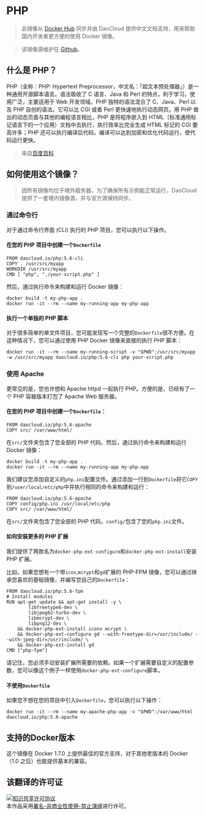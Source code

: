 # PHP

> 此镜像从 [Docker Hub](https://registry.hub.docker.com/_/php/) 同步并由 DaoCloud 提供中文文档支持，用来帮助国内开发者更方便的使用 Docker 镜像。

> 该镜像源维护在 [Github](https://github.com/docker-library/official-images/blob/master/library/php)。


## 什么是 PHP？

PHP（全称：PHP: Hypertext Preprocessor，中文名：「超文本预处理器」）是一种通用开源脚本语言。语法吸收了 C 语言、Java 和 Perl 的特点，利于学习，使用广泛，主要适用于 Web 开发领域。PHP  独特的语法混合了 C、Java、Perl 以及 PHP 自创的语法。它可以比 CGI 或者 Perl 更快速地执行动态网页。用 PHP 做出的动态页面与其他的编程语言相比，PHP 是将程序嵌入到 HTML（标准通用标记语言下的一个应用）文档中去执行，执行效率比完全生成 HTML 标记的 CGI 要高许多；PHP 还可以执行编译后代码，编译可以达到加密和优化代码运行，使代码运行更快。

> 来自[百度百科](http://baike.baidu.com/subview/99/5828265.htm)


## 如何使用这个镜像？

> 因所有镜像均位于境外服务器，为了确保所有示例能正常运行，DaoCloud 提供了一套境内镜像源，并与官方源保持同步。

### 通过命令行

对于通过命令行界面 (CLI) 执行的 PHP 项目，您可以执行以下操作。

#### 在您的 PHP 项目中创建一个`Dockerfile`

```
FROM daocloud.io/php:5.6-cli
COPY . /usr/src/myapp
WORKDIR /usr/src/myapp
CMD [ "php", "./your-script.php" ]
```


然后，通过执行命令来构建和运行 Docker 镜像：

```
docker build -t my-php-app .
docker run -it --rm --name my-running-app my-php-app
```

#### 执行一个单独的 PHP 脚本

对于很多简单的单文件项目，您可能发现写一个完整的`Dockerfile`很不方便。在这种情况下，您可以通过使用 PHP Docker 镜像来直接的执行 PHP 脚本：

```
docker run -it --rm --name my-running-script -v "$PWD":/usr/src/myapp -w /usr/src/myapp daocloud.io/php:5.6-cli php your-script.php
```

### 使用 Apache

更常见的是，您也许想和 Apache httpd 一起执行 PHP。方便的是，已经有了一个 PHP 容器版本打包了 Apache Web 服务器。

#### 在您的 PHP 项目中创建一个`Dockerfile`：

```
FROM daocloud.io/php:5.6-apache
COPY src/ /var/www/html/
```

在`src/`文件夹包含了您全部的 PHP 代码。然后，通过执行命令来构建和运行 Docker 镜像：

```
docker build -t my-php-app .
docker run -it --rm --name my-running-app my-php-app
```

我们建议您添加自定义的`php.ini`配置文件。通过添加一行到`Dockerfile`将它`COPY`到`/user/local/etc/php`中并执行相同的命令来构建和运行：

```
FROM daocloud.io/php:5.6-apache
COPY config/php.ini /usr/local/etc/php
COPY src/ /var/www/html/
```

在`src/`文件夹包含了您全部的 PHP 代码，`config/`包含了您的`php.ini`文件。

#### 如何安装更多的 PHP 扩展

我们提供了两款名为`docker-php-ext-configure`和`docker-php-ext-install`安装 PHP 扩展。

比如，如果您想有一个带`icov`,`mcrypt`和`gd`扩展的 PHP-FPM 镜像，您可以通过继承您喜欢的基础镜像，并编写您自己的`Dockerfile`：

```
FROM daocloud.io/php:5.6-fpm
# Install modules
RUN apt-get update && apt-get install -y \
        libfreetype6-dev \
        libjpeg62-turbo-dev \
        libmcrypt-dev \
        libpng12-dev \
    && docker-php-ext-install iconv mcrypt \
    && docker-php-ext-configure gd --with-freetype-dir=/usr/include/ --with-jpeg-dir=/usr/include/ \
    && docker-php-ext-install gd
CMD ["php-fpm"]
```

请记住，您必须手动安装扩展所需要的依赖。如果一个扩展需要自定义的配置参数，您可以像这个例子一样使用`docker-php-ext-configure`脚本。

#### 不使用`Dockerfile`

如果您不想在您的项目中引入`Dockerfile`，您可以执行以下操作：

```
docker run -it --rm --name my-apache-php-app -v "$PWD":/var/www/html daocloud.io/php:5.6-apache
```

## 支持的Docker版本

这个镜像在 Docker 1.7.0 上提供最佳的官方支持，对于其他老版本的 Docker（1.0 之后）也能提供基本的兼容。

## 该翻译的许可证

<a rel="license" href="http://creativecommons.org/licenses/by-nc-nd/4.0/"><img alt="知识共享许可协议" style="border-width:0" src="https://i.creativecommons.org/l/by-nc-nd/4.0/80x15.png" /></a><br />本作品采用<a rel="license" href="http://creativecommons.org/licenses/by-nc-nd/4.0/">署名-非商业性使用-禁止演绎</a>进行许可。
